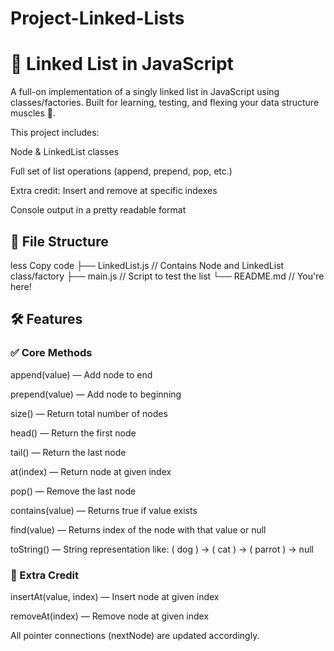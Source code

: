 # Project-Linked-Lists
# 🧠 Linked List in JavaScript
A full-on implementation of a singly linked list in JavaScript using classes/factories. Built for learning, testing, and flexing your data structure muscles 💪.

This project includes:

Node & LinkedList classes

Full set of list operations (append, prepend, pop, etc.)

Extra credit: Insert and remove at specific indexes

Console output in a pretty readable format

## 📁 File Structure
less
Copy code
├── LinkedList.js   // Contains Node and LinkedList class/factory
├── main.js         // Script to test the list
└── README.md       // You're here!
## 🛠️ Features
### ✅ Core Methods
append(value) — Add node to end

prepend(value) — Add node to beginning

size() — Return total number of nodes

head() — Return the first node

tail() — Return the last node

at(index) — Return node at given index

pop() — Remove the last node

contains(value) — Returns true if value exists

find(value) — Returns index of the node with that value or null

toString() — String representation like:
( dog ) -> ( cat ) -> ( parrot ) -> null

### 🌟 Extra Credit
insertAt(value, index) — Insert node at given index

removeAt(index) — Remove node at given index

All pointer connections (nextNode) are updated accordingly.
